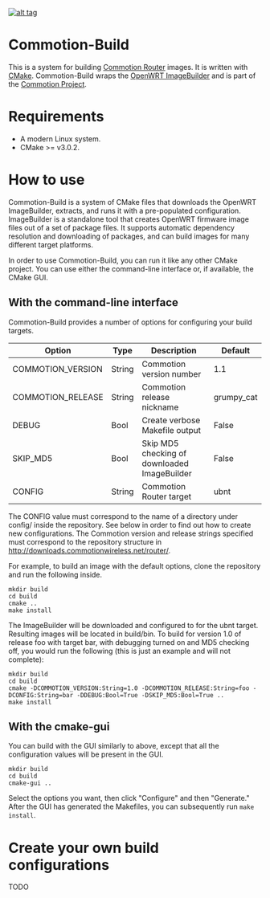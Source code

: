 [![alt tag](http://img.shields.io/badge/maintainer-jheretic-red.svg)](https://github.com/jheretic)

Commotion-Build
===============
This is a system for building [Commotion Router](https://github.com/opentechinstitute/commotion-router) images. It is written with [CMake](http://cmake.org). Commotion-Build wraps the [OpenWRT ImageBuilder](http://wiki.openwrt.org/doc/howto/obtain.firmware.generate) and is part of the [Commotion Project](https://commotionwireless.net).

Requirements
============
* A modern Linux system.
* CMake >= v3.0.2.

How to use
==========
Commotion-Build is a system of CMake files that downloads the OpenWRT ImageBuilder, extracts, and runs it with a pre-populated configuration. ImageBuilder is a standalone tool that creates OpenWRT firmware image files out of a set of package files. It supports automatic dependency resolution and downloading of packages, and can build images for many different target platforms.

In order to use Commotion-Build, you can run it like any other CMake project. You can use either the command-line interface or, if available, the CMake GUI.

With the command-line interface
-------------------------------
Commotion-Build provides a number of options for configuring your build targets.

| Option | Type | Description | Default |
| ------ | ---- | ----------- | ------- |
| COMMOTION_VERSION | String | Commotion version number | 1.1 |
| COMMOTION_RELEASE | String | Commotion release nickname | grumpy_cat |
| DEBUG | Bool | Create verbose Makefile output | False |
| SKIP_MD5 | Bool | Skip MD5 checking of downloaded ImageBuilder | False |
| CONFIG | String | Commotion Router target | ubnt |

The CONFIG value must correspond to the name of a directory under config/ inside the repository. See below in order to find out how to create new configurations. The Commotion version and release strings specified must correspond to the repository structure in http://downloads.commotionwireless.net/router/.

For example, to build an image with the default options, clone the repository and run the following inside.

```
mkdir build
cd build
cmake ..
make install
```

The ImageBuilder will be downloaded and configured to for the ubnt target. Resulting images will be located in build/bin. To build for version 1.0 of release foo with target bar, with debugging turned on and MD5 checking off, you would run the following (this is just an example and will not complete):

```
mkdir build
cd build
cmake -DCOMMOTION_VERSION:String=1.0 -DCOMMOTION_RELEASE:String=foo -DCONFIG:String=bar -DDEBUG:Bool=True -DSKIP_MD5:Bool=True ..
make install
```
With the cmake-gui
----------------------
You can build with the GUI similarly to above, except that all the configuration values will be present in the GUI.

```
mkdir build
cd build
cmake-gui ..
```

Select the options you want, then click "Configure" and then "Generate." After the GUI has generated the Makefiles, you can subsequently run `make install`.

Create your own build configurations
====================================
TODO
